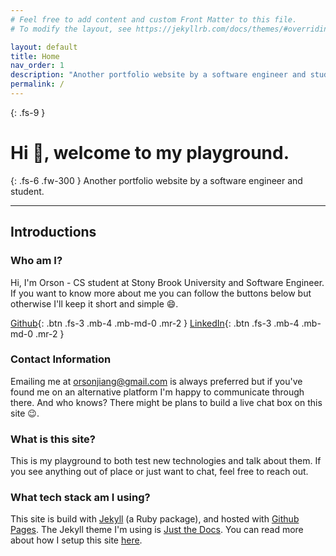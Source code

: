 ```yaml
---
# Feel free to add content and custom Front Matter to this file.
# To modify the layout, see https://jekyllrb.com/docs/themes/#overriding-theme-defaults

layout: default
title: Home
nav_order: 1
description: "Another portfolio website by a software engineer and student."
permalink: /
---
```


{: .fs-9 }
# Hi 👋, welcome to my playground.

{: .fs-6 .fw-300 }
Another portfolio website by a software engineer and student.

---

## Introductions

### Who am I?
Hi, I'm Orson - CS student at Stony Brook University and Software Engineer. If you want to know more about me you can follow the buttons below but otherwise I'll keep it short and simple 😄.

[Github](https://github.com/orsonjiang/){: .btn .fs-3 .mb-4 .mb-md-0 .mr-2 }
[LinkedIn](https://www.linkedin.com/in/orsonjiang/){: .btn .fs-3 .mb-4 .mb-md-0 .mr-2 }

### Contact Information
Emailing me at [orsonjiang@gmail.com](mailto:orsonjiang@gmail.com) is always preferred but if you've found me on an alternative platform I'm happy to communicate through there. And who knows? There might be plans to build a live chat box on this site 😉.

### What is this site?
This is my playground to both test new technologies and talk about them. If you see anything out of place or just want to chat, feel free to reach out.

### What tech stack am I using?
This site is build with [Jekyll](https://jekyllrb.com/) (a Ruby package), and hosted with [Github Pages](https://pages.github.com/). The Jekyll theme I'm using is [Just the Docs](https://just-the-docs.github.io/just-the-docs/). You can read more about how I setup this site [here](/docs/notes/2022-10-10/).